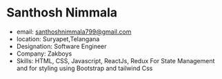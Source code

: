 # Santhosh Nimmala

- email: santhoshnimmala799@gmail.com
- location: Suryapet,Telangana
- Designation: Software Engineer
- Company: Zakboys
- Skills: HTML, CSS, Javascript, ReactJs, Redux For State Management and for styling using Bootstrap and tailwind Css 